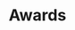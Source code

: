 ---
title: Awards
layout: collection
permalink: /awards/
collection: awards
entries_layout: grid
classes: wide
sort_by: sort_id
sort_order: reverse
---